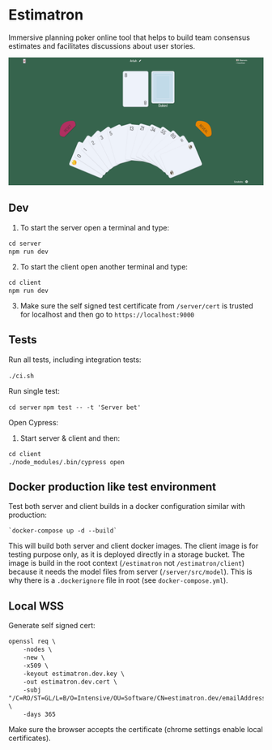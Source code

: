 # Estimatron

Immersive planning poker online tool that helps to build team consensus estimates
and facilitates discussions about user stories.

![Estimatron App Screenshot](https://github.com/aleris/estimatron/blob/master/client/src/site/images/screenshot.png "Estimatron App Screenshot")

## Dev

1. To start the server open a terminal and type:

```
cd server
npm run dev
```

2. To start the client open another terminal and type:

```
cd client
npm run dev
```

3. Make sure the self signed test certificate from `/server/cert` is trusted for localhost
and then go to `https://localhost:9000`

## Tests
Run all tests, including integration tests:
    
`./ci.sh`

Run single test:

`cd server`
`npm test -- -t 'Server bet'`

Open Cypress:

1. Start server & client and then:

```
cd client
./node_modules/.bin/cypress open
```

## Docker production like test environment

Test both server and client builds in a docker configuration similar with production: 
    
    `docker-compose up -d --build`

This will build both server and client docker images. The client image is for testing purpose only, as it is deployed
directly in a storage bucket. The image is build in the root context (`/estimatron` not `/estimatron/client`) because
it needs the model files from server (`/server/src/model`). This is why there is a `.dockerignore` file in root (see
`docker-compose.yml`).

## Local WSS

Generate self signed cert:

```
openssl req \
    -nodes \
    -new \
    -x509 \
    -keyout estimatron.dev.key \
    -out estimatron.dev.cert \
    -subj "/C=RO/ST=GL/L=B/O=Intensive/OU=Software/CN=estimatron.dev/emailAddress=estimatron.dev@google.com" \
    -days 365
```

Make sure the browser accepts the certificate (chrome settings enable local certificates).
